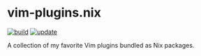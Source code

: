 # vim-plugins.nix

[![build](https://github.com/sestrella/vim-plugins.nix/actions/workflows/build.yml/badge.svg)](https://github.com/sestrella/vim-plugins.nix/actions/workflows/build.yml)
[![update](https://github.com/sestrella/vim-plugins.nix/actions/workflows/update.yml/badge.svg)](https://github.com/sestrella/vim-plugins.nix/actions/workflows/update.yml)

A collection of my favorite Vim plugins bundled as Nix packages.
